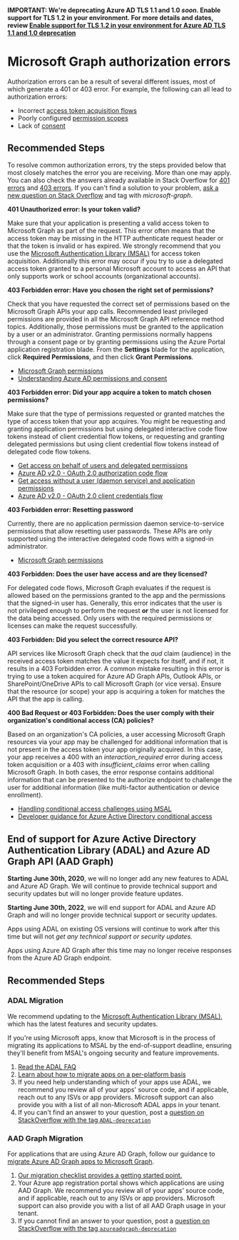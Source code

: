 <properties
  pagetitle="Microsoft Graph authorization errors"
  service="microsoft.aad"
  resource="microsoft_aad_iam"
  ms.author="davidmu,riclewis"
  selfhelptype="Generic"
  supporttopicids="32689189,32596852"
  resourcetags=""
  productpesids="16952,16953,16954,16955,16956,16575"
  cloudenvironments="public,fairfax,usnat,ussec"
  articleid="0ba3c716-5514-4e79-b7cc-9c0b3095dfe0"
  ownershipid="AzureIdentity_MSGraph" />

#### **IMPORTANT:** We're deprecating Azure AD TLS 1.1 and 1.0 *soon*. Enable support for TLS 1.2 in your environment. For more details and dates, review [Enable support for TLS 1.2 in your environment for Azure AD TLS 1.1 and 1.0 deprecation](https://docs.microsoft.com/troubleshoot/azure/active-directory/enable-support-tls-environment)

# Microsoft Graph authorization errors

Authorization errors can be a result of several different issues, most of which generate a 401 or 403 error. For example, the following can all lead to authorization errors:

* Incorrect [access token acquisition flows](https://docs.microsoft.com/azure/active-directory/develop/active-directory-authentication-scenarios)
* Poorly configured [permission scopes](https://docs.microsoft.com/azure/active-directory/develop/active-directory-v2-scopes)
* Lack of [consent](https://docs.microsoft.com/azure/active-directory/develop/active-directory-devhowto-multi-tenant-overview#understanding-user-and-admin-consent)

## **Recommended Steps**

To resolve common authorization errors, try the steps provided below that most closely matches the error you are receiving. More than one may apply. You can also check the answers already available in Stack Overflow for [401 errors](https://stackoverflow.com/search?q=%5Bmicrosoft-graph%5D+401+isanswered%3Ayes+views%3A50) and [403 errors](https://stackoverflow.com/search?q=%5Bmicrosoft-graph%5D+403+isanswered%3Ayes+views%3A50). If you can't find a solution to your problem, [ask a new question on Stack Overflow](https://stackoverflow.com/questions/ask) and tag with *microsoft-graph*.

**401 Unauthorized error: Is your token valid?** <br>

Make sure that your application is presenting a valid access token to Microsoft Graph as part of the request. This error often means that the access token may be missing in the HTTP authenticate request header or that the token is invalid or has expired. We strongly recommend that you use the [Microsoft Authentication Library (MSAL)](https://docs.microsoft.com/azure/active-directory/develop/msal-overview) for access token acquisition. Additionally this error may occur if you try to use a delegated access token granted to a personal Microsoft account to access an API that only supports work or school accounts (organizational accounts). 

**403 Forbidden error: Have you chosen the right set of permissions?**<br>

Check that you have requested the correct set of permissions based on the Microsoft Graph APIs your app calls. Recommended least privileged permissions are provided in all the Microsoft Graph API reference method topics. Additionally, those permissions must be granted to the application by a user or an administrator. Granting permissions normally happens through a consent page or by granting permissions using the Azure Portal application registration blade. From the **Settings** blade for the application, click **Required Permissions**, and then click **Grant Permissions**. <br>

* [Microsoft Graph permissions](https://docs.microsoft.com/graph/permissions-reference) <br>
* [Understanding Azure AD permissions and consent](https://docs.microsoft.com/azure/active-directory/develop/v2-permissions-and-consent) <br>

**403 Forbidden error: Did your app acquire a token to match chosen permissions?** <br>

Make sure that the type of permissions requested or granted matches the type of access token that your app acquires. You might be requesting and granting application permissions but using delegated interactive code flow tokens instead of client credential flow tokens, or requesting and granting delegated permissions but using client credential flow tokens instead of delegated code flow tokens.

* [Get access on behalf of users and delegated permissions](https://docs.microsoft.com/graph/auth_v2_user) 
* [Azure AD v2.0 - OAuth 2.0 authorization code flow](https://docs.microsoft.com/azure/active-directory/develop/v2-oauth2-auth-code-flow)
* [Get access without a user (daemon service) and application permissions](https://docs.microsoft.com/graph/auth_v2_service)
* [Azure AD v2.0 - OAuth 2.0 client credentials flow](https://docs.microsoft.com/azure/active-directory/develop/v2-oauth2-client-creds-grant-flow)

**403 Forbidden error: Resetting password** <br>

Currently, there are no application permission daemon service-to-service permissions that allow resetting user passwords. These APIs are only supported using the interactive delegated code flows with a signed-in administrator.

* [Microsoft Graph permissions](https://docs.microsoft.com/graph/permissions-reference) <br>

**403 Forbidden: Does the user have access and are they licensed?** <br>

For delegated code flows, Microsoft Graph evaluates if the request is allowed based on the permissions granted to the app and the permissions that the signed-in user has. Generally, this error indicates that the user is not privileged enough to perform the request **or** the user is not licensed for the data being accessed. Only users with the required permissions or licenses can make the request successfully.

**403 Forbidden: Did you select the correct resource API?** <br>

API services like Microsoft Graph check that the *aud* claim (audience) in the received access token matches the value it expects for itself, and if not, it results in a 403 Forbidden error. A common mistake resulting in this error is trying to use a token acquired for Azure AD Graph APIs, Outlook APIs, or SharePoint/OneDrive APIs to call Microsoft Graph (or vice versa). Ensure that the resource (or scope) your app is acquiring a token for matches the API that the app is calling.

**400 Bad Request or 403 Forbidden: Does the user comply with their organization's conditional access (CA) policies?**<br>

Based on an organization's CA policies, a user accessing Microsoft Graph resources via your app may be challenged for additional information that is not present in the access token your app originally acquired. In this case, your app receives a 400 with an *interaction_required* error during access token acquisition or a 403 with *insufficient_claims* error when calling Microsoft Graph. In both cases, the error response contains additional information that can be presented to the authorize endpoint to challenge the user for additional information (like multi-factor authentication or device enrollment).

* [Handling conditional access challenges using MSAL](https://docs.microsoft.com/azure/active-directory/develop/msal-handling-exceptions#conditional-access-and-claims-challenges)
* [Developer guidance for Azure Active Directory conditional access](https://docs.microsoft.com/azure/active-directory/develop/conditional-access-dev-guide)


## End of support for Azure Active Directory Authentication Library (ADAL) and Azure AD Graph API (AAD Graph)

**Starting June  30th, 2020**, we will no longer add any new features to ADAL and Azure AD Graph. We will continue to provide technical support and security updates but will no longer provide feature updates.

**Starting June  30th, 2022**, we will end support for ADAL and Azure AD Graph and will no longer provide technical support or security updates.

Apps using ADAL on existing OS versions will continue to work after this time but will not *get any  technical support or security updates.*

Apps using Azure AD Graph after this time may no longer receive responses from the Azure AD Graph endpoint. 

## **Recommended Steps**

### ADAL Migration
We recommend updating to the [Microsoft Authentication Library (MSAL)](https://docs.microsoft.com/azure/active-directory/develop/v2-overview), which has the latest features and security updates. 

If you're using Microsoft apps, know that Microsoft is in the process of migrating its applications to MSAL by the end-of-support deadline, ensuring they'll benefit from MSAL's ongoing security and feature improvements.

1. [Read the ADAL FAQ](https://docs.microsoft.com/azure/active-directory/develop/msal-migration#frequently-asked-questions-faq)
2. [Learn about how to migrate apps on a per-platform basis](https://docs.microsoft.com/azure/active-directory/develop/msal-migration#frequently-asked-questions-faq)
3. If you need help understanding which of your apps use ADAL, we recommend you review all of your apps' source code, and if applicable, reach out to any ISVs or app providers. Microsoft support can also provide you with a list of all non-Microsoft ADAL apps in your tenant.
4. If you can't find an answer to your question, post a [question on StackOverflow with the tag `ADAL-deprecation`](https://stackoverflow.com/questions/ask)


### AAD Graph Migration
For applications  that are using Azure AD Graph, follow our guidance to [migrate Azure AD Graph apps to Microsoft Graph](https://docs.microsoft.com/graph/migrate-azure-ad-graph-overview?view=graph-rest-1.0).

1. [Our migration checklist provides a getting started point.](https://docs.microsoft.com/graph/migrate-azure-ad-graph-planning-checklist)
2. Your Azure app registration portal shows which applications are using AAD Graph.  We recommend you review all of your apps' source code, and if applicable, reach out to any ISVs or app providers. Microsoft support can also provide you with a list of all AAD Graph usage in your tenant.
3. If you cannot find an answer to your question, post a [question on StackOverflow with the tag `azureadgraph-deprecation`](https://stackoverflow.com/questions/tagged/azureadgraph-deprecation)
